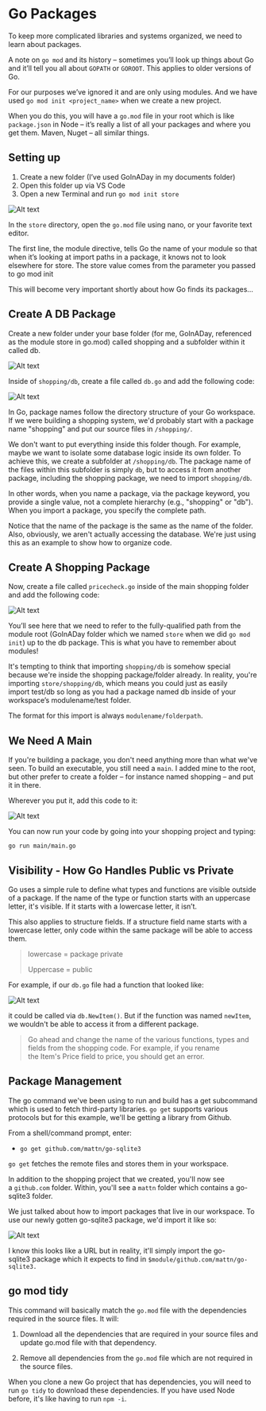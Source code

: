 # Go Packages

To keep more complicated libraries and systems organized, we need to learn about packages. 

A note on ```go mod``` and its history – sometimes you’ll look up things about Go and it’ll tell you all about ```GOPATH``` or ```GOROOT```. This applies to older versions of Go.

For our purposes we’ve ignored it and are only using modules. And we have used ```go mod init <project_name>``` when we create a new project.

When you do this, you will have a ```go.mod``` file in your root which is like ```package.json``` in Node – it’s really a list of all your packages and where you get them. Maven, Nuget – all similar things.

## Setting up

1. Create a new folder (I’ve used GoInADay in my documents folder)
2. Open this folder up via VS Code
3. Open a new Terminal and run ```go mod init store```

![Alt text](images/setup.png)

In the ```store``` directory, open the ``go.mod`` file using nano, or your favorite text editor.

The first line, the module directive, tells Go the name of your module so that when it’s looking at import paths in a package, it knows not to look elsewhere for store. The store value comes from the parameter you passed to go mod init

This will become very important shortly about how Go finds its packages…

## Create A DB Package

Create a new folder under your base folder (for me, GoInADay, referenced as the module store in go.mod) called shopping and a subfolder within it called db.

![Alt text](images/structure.png)

Inside of ```shopping/db```, create a file called ```db.go``` and add the following code:

![Alt text](images/dbpackage.png)

In Go, package names follow the directory structure of your Go workspace. If we were building a shopping system, we'd probably start with a package name "shopping" and put our source files in ```/shopping/```.

We don't want to put everything inside this folder though. For example, maybe we want to isolate some database logic inside its own folder. To achieve this, we create a subfolder at ```/shopping/db```. The package name of the files within this subfolder is simply ``db``, but to access it from another package, including the shopping package, we need to import ```shopping/db```.

In other words, when you name a package, via the package keyword, you provide a single value, not a complete hierarchy (e.g., "shopping" or "db"). When you import a package, you specify the complete path.

Notice that the name of the package is the same as the name of the folder. Also, obviously, we aren't actually accessing the database. We're just using this as an example to show how to organize code.

## Create A Shopping Package

Now, create a file called ```pricecheck.go``` inside of the main shopping folder and add the following code:

![Alt text](images/shopping.png)

You’ll see here that we need to refer to the fully-qualified path from the module root (GoInADay folder which we named ```store``` when we did ```go mod init```) up to the db package. This is what you have to remember about modules!

It's tempting to think that importing ```shopping/db``` is somehow special because we're inside the shopping package/folder already. In reality, you're importing ```store/shopping/db```, which means you could just as easily import test/db so long as you had a package named db inside of your workspace’s modulename/test folder.

The format for this import is always ```modulename/folderpath```.

## We Need A Main

If you're building a package, you don't need anything more than what we've seen. To build an executable, you still need a ```main```. I added mine to the root, but other prefer to create a folder – for instance named shopping – and put it in there.

Wherever you put it, add this code to it:

![Alt text](images/main.png)

You can now run your code by going into your shopping project and typing:

```go run main/main.go```

## Visibility - How Go Handles Public vs Private

Go uses a simple rule to define what types and functions are visible outside of a package. If the name of the type or function starts with an uppercase letter, it's visible. If it starts with a lowercase letter, it isn’t.

This also applies to structure fields. If a structure field name starts with a lowercase letter, only code within the same package will be able to access them.

> lowercase = package private
> 
> Uppercase = public

For example, if our ```db.go``` file had a function that looked like:

![Alt text](images/newitem.png)

it could be called via ```db.NewItem()```. But if the function was named ```newItem```, we wouldn't be able to access it from a different package.

> Go ahead and change the name of the various functions, types and fields from the shopping code. For example, if you rename the Item's Price field to price, you should get an error.

## Package Management

The go command we've been using to run and build has a get subcommand which is used to fetch third-party libraries. ```go get``` supports various protocols but for this example, we'll be getting a library from Github.

From a shell/command prompt, enter:
- ```go get github.com/mattn/go-sqlite3``` 


```go get``` fetches the remote files and stores them in your workspace. 

In addition to the shopping project that we created, you'll now see a ```github.com``` folder. Within, you'll see a ```mattn``` folder which contains a go-sqlite3 folder.

We just talked about how to import packages that live in our workspace. To use our newly gotten go-sqlite3 package, we'd import it like so:

![Alt text](images/sqlite.png)

I know this looks like a URL but in reality, it'll simply import the go-sqlite3 package which it expects to find in ```$module/github.com/mattn/go-sqlite3.```

## go mod tidy

This command will basically match the ```go.mod``` file with the dependencies required in the source files. It will:

1. Download all the dependencies that are required in your source files and update go.mod file with that dependency.

2. Remove all dependencies from the ```go.mod``` file which are not required in the source files.

When you clone a new Go project that has dependencies, you will need to run ```go tidy``` to download these dependencies. If you have used Node before, it's like having to run ```npm -i```.


